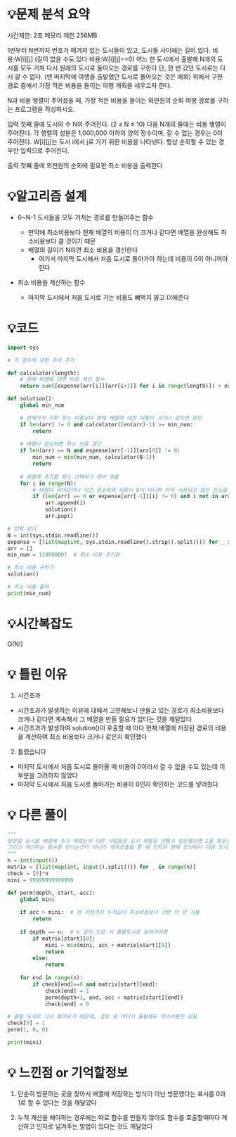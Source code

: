 # 💡**문제 분석 요약**

시간제한: 2초
메모리 제한 256MB

1번부터 N번까지 번호가 매겨져 있는 도시들이 있고, 도시들 사이에는 길이 있다. 비용:W[i][j] 
(길이 없을 수도 있다 비용:W[i][j]==0)
어느 한 도시에서 출발해 N개의 도시를 모두 거쳐 다시 원래의 도시로 돌아오는 경로를 구한다
단, 한 번 갔던 도시로는 다시 갈 수 없다. (맨 마지막에 여행을 출발했던 도시로 돌아오는 것은 예외) 
위에서 구한 경로 중에서 가장 적은 비용을 들이는 여행 계획을 세우고자 한다.

N과 비용 행렬이 주어졌을 때, 가장 적은 비용을 들이는 외판원의 순회 여행 경로를 구하는 프로그램을 작성하시오.

입력
첫째 줄에 도시의 수 N이 주어진다. (2 ≤ N ≤ 10) 
다음 N개의 줄에는 비용 행렬이 주어진다. 
각 행렬의 성분은 1,000,000 이하의 양의 정수이며, 갈 수 없는 경우는 0이 주어진다. W[i][j]는 도시 i에서 j로 가기 위한 비용을 나타낸다.
항상 순회할 수 있는 경우만 입력으로 주어진다.

출력
첫쨰 줄에 외판원의 순회에 필요한 최소 비용을 출력한다

# 💡**알고리즘 설계**
* 0~N-1 도시들을 모두 거치는 경로를 만들어주는 함수

    * 만약에 최소비용보다 현재 배열의 비용이 더 크거나 같다면 배열을 완성해도 최소비용보다 클 것이기 때문
    * 배열의 길이기 N이면 최소 비용을 갱신한다
      * 여기서 마지막 도시에서 처음 도시로 돌아가야 하는데 비용이 0이 아니어야 한다
* 최소 비용을 계산하는 함수
  * 마지막 도시에서 처음 도시로 가는 비용도 뺴먹지 말고 더해준다 

# 💡코드

```python
import sys

# 각 함수에 대한 주석 추가

def calculator(length):    
    # 현재 배열에 대한 비용 계산 함수
    return sum([expense[arr[i]][arr[i+1]] for i in range(length)]) + expense[arr[-1]][arr[0]]

def solution():
    global min_num

    # 현재까지 구한 최소 비용보다 현재 배열에 대한 비용이 크거나 같으면 중단
    if len(arr) != 0 and calculator(len(arr)-1) >= min_num:
        return
    
    # 배열이 완성되면 최소 비용 갱신
    if len(arr) == N and expense[arr[-1]][arr[0]] != 0:
        min_num = min(min_num, calculator(N-1))
        return
    
    # 배열에 추가할 원소 선택하고 재귀 호출
    for i in range(N):
        # 배열이 비어있거나 이전 원소와의 비용이 0이 아니며 아직 사용되지 않은 원소일 때
        if (len(arr) == 0 or expense[arr[-1]][i] != 0) and i not in arr:
            arr.append(i)
            solution()
            arr.pop()

# 입력 받기
N = int(sys.stdin.readline())
expense = [list(map(int, sys.stdin.readline().strip().split())) for _ in range(N)]
arr = []
min_num = 110000001  # 최소 비용 초기화

# 최소 비용 구하기
solution()

# 최소 비용 출력
print(min_num)

```

# 💡시간복잡도

O(N!)

# 💡 틀린 이유

1. 시간초과
* 시간초과가 발생하는 이유에 대해서 고민해보니 만들고 있는 경로가 최소비용보다 크거나 같다면 계속해서 그 배열을 만들 필요가 없다는 것을 깨달았다
* 시간초과가 발생하여 solution()이 호출할 때 마다 현재 배열에 저장된 경로의 비용을 계산하여 최소 비용보다 크거나 같은지 확인했다

2. 틀렸습니다
* 마지막 도시에서 처음 도시로 돌아올 때 비용이 0이라서 갈 수 없을 수도 있는데 이 부분을 고려하지 않았다
* 마지막 도시에서 처음 도시로 돌아가는 비용이 0인지 확인하는 코드를 넣어줬다

# 💡 다른 풀이

```python
"""
방문할 도시를 배열에 추가 해줬는데 다른 사람들은 도시 배열을 만들고 방문했으면 1을 방문안했으면 0을 저장해주는 방식을 사용했다
그리고 계산하는 함수를 만드는것이 아니라 재귀호출을 할 때 인자로 현재 도시에서 다음 도시의 경로를 더해서 인자로 전달하니 따로 계산하는 함수가 필요하지 않았다
"""
n = int(input())
matrix = [list(map(int, input().split())) for _ in range(n)]
check = [0]*n
mini = 99999999999999

def perm(depth, start, acc):
    global mini
    
    if acc > mini:  # 현 지점까지 누적값이 최소비용보다 크면 더 안 가봄
        return
    
    if depth == n:  # n 깊이 도달 시 출발도시로 돌아가야함
        if matrix[start][0]:
            mini = min(mini, acc + matrix[start][0])
            return
        else: 
            return
   
    for end in range(n):
        if check[end]==0 and matrix[start][end]:
            check[end] = 1
            perm(depth+1, end, acc + matrix[start][end])
            check[end] = 0          

# 출발 도시로 다시 돌아오기 때문에, 경로 중 어디서 출발해도 최소비용은 같음           
check[0] = 1
perm(1, 0, 0)

print(mini)
```


# 💡 느낀점 or 기억할정보

1. 단순히 방문하는 곳을 찾아서 배열에 저장하는 방식이 아닌 방문했다는 표시를 0과 1로 할 수 있다는 것을 꺠달았다

2. 누적 계산을 해야하는 경우에는 따로 함수를 만들지 않아도 함수를 호출할때마다 계산하고 인자로 넘겨주는 방법이 있다는 것도 깨달았다